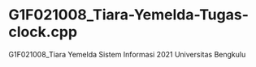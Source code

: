 # G1F021008_Tiara-Yemelda-Tugas-clock.cpp
G1F021008_Tiara Yemelda Sistem Informasi 2021 Universitas Bengkulu
